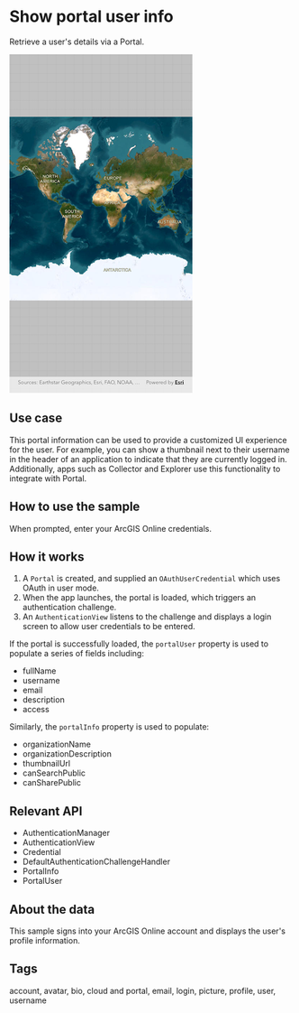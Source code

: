 # Show portal user info

Retrieve a user's details via a Portal.

![Image of show portal user info](show_portal_user_info.png)

## Use case

This portal information can be used to provide a customized UI experience for the user. For example, you can show a thumbnail next to their username in the header of an application to indicate that they are currently logged in. Additionally, apps such as Collector and Explorer use this functionality to integrate with Portal.

## How to use the sample

When prompted, enter your ArcGIS Online credentials.

## How it works

1. A `Portal` is created, and supplied an `OAuthUserCredential` which uses OAuth in user mode.
2. When the app launches, the portal is loaded, which triggers an authentication challenge.
3. An `AuthenticationView` listens to the challenge and displays a login screen to allow user credentials to be entered.

If the portal is successfully loaded, the `portalUser` property is used to populate a series of fields including:

* fullName
* username
* email
* description
* access

Similarly, the `portalInfo` property is used to populate:

* organizationName
* organizationDescription
* thumbnailUrl
* canSearchPublic
* canSharePublic

## Relevant API

* AuthenticationManager
* AuthenticationView
* Credential
* DefaultAuthenticationChallengeHandler
* PortalInfo
* PortalUser

## About the data

This sample signs into your ArcGIS Online account and displays the user's profile information.

## Tags

account, avatar, bio, cloud and portal, email, login, picture, profile, user, username
